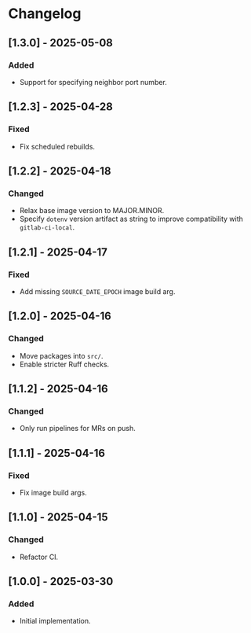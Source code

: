 # Changelog

## [1.3.0] - 2025-05-08

### Added

- Support for specifying neighbor port number.

## [1.2.3] - 2025-04-28

### Fixed

- Fix scheduled rebuilds.

## [1.2.2] - 2025-04-18

### Changed

- Relax base image version to MAJOR.MINOR.
- Specify `dotenv` version artifact as string to improve compatibility with
  `gitlab-ci-local`.

## [1.2.1] - 2025-04-17

### Fixed

- Add missing `SOURCE_DATE_EPOCH` image build arg.

## [1.2.0] - 2025-04-16

### Changed

- Move packages into `src/`.
- Enable stricter Ruff checks.

## [1.1.2] - 2025-04-16

### Changed

- Only run pipelines for MRs on push.

## [1.1.1] - 2025-04-16

### Fixed

- Fix image build args.

## [1.1.0] - 2025-04-15

### Changed

- Refactor CI.

## [1.0.0] - 2025-03-30

### Added

- Initial implementation.

